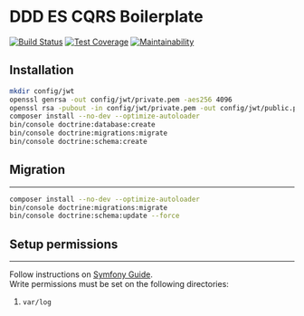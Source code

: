 DDD ES CQRS Boilerplate
=======================

[![Build Status](https://travis-ci.org/Invis1bleReborn/ddd-es-cqrs-boilerplate.svg?branch=develop)](https://travis-ci.org/Invis1bleReborn/ddd-es-cqrs-boilerplate)
[![Test Coverage](https://api.codeclimate.com/v1/badges/85236f7a90b2ebf7ef50/test_coverage)](https://codeclimate.com/github/Invis1bleReborn/ddd-es-cqrs-boilerplate/test_coverage)
[![Maintainability](https://api.codeclimate.com/v1/badges/85236f7a90b2ebf7ef50/maintainability)](https://codeclimate.com/github/Invis1bleReborn/ddd-es-cqrs-boilerplate/maintainability)

Installation
------------

```bash
mkdir config/jwt
openssl genrsa -out config/jwt/private.pem -aes256 4096
openssl rsa -pubout -in config/jwt/private.pem -out config/jwt/public.pem
composer install --no-dev --optimize-autoloader
bin/console doctrine:database:create
bin/console doctrine:migrations:migrate
bin/console doctrine:schema:create
```

## Migration
------------

```bash
composer install --no-dev --optimize-autoloader
bin/console doctrine:migrations:migrate
bin/console doctrine:schema:update --force
```

## Setup permissions
--------------------

Follow instructions on [Symfony Guide](https://symfony.com/doc/current/setup/file_permissions.html).  
Write permissions must be set on the following directories:

1. `var/log`
